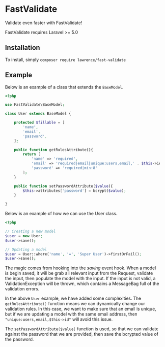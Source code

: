 # FastValidate

Validate even faster with FastValidate!

FastValidate requires Laravel >= 5.0

## Installation

To install, simply `composer require lawrence/fast-validate`

## Example

Below is an example of a class that extends the `BaseModel`.

```php
<?php

use FastValidate\BaseModel;

class User extends BaseModel {

    protected $fillable = [
        'name',
        'email',
        'password',
    ];

    public function getRulesAttribute(){
        return [
            'name' => 'required',
            'email' => 'required|email|unique:users,email,' . $this->id,
            'password' => 'required|min:8'
        ];
    }

    public function setPasswordAttribute($value){
        $this->attributes['password'] = bcrypt($value);
    }

}
```

Below is an example of how we can use the User class.

```php
<?php

// Creating a new model
$user = new User;
$user->save();

// Updating a model
$user = User::where('name', '=', 'Super User')->firstOrFail();
$user->save();
```

The magic comes from hooking into the _saving_ event hook. When a model is begin saved, it will be grab all relevant input from the Request, validate the input, then populate the model with the input. If the input is not valid, a ValidationException will be thrown, which contains a MessageBag full of the validation errors.

In the above `User` example, we have added some complexities. The `getRulesAttribute()` function means we can dynamically change our validation rules. In this case, we want to make sure that an email is unique, but if we are updating a model with the same email address, then `"unique:users,email,$this->id"` will avoid this issue.

The `setPasswordAttribute($value)` function is used, so that we can validate against the password that we are provided, then save the bcrypted value of the password.
